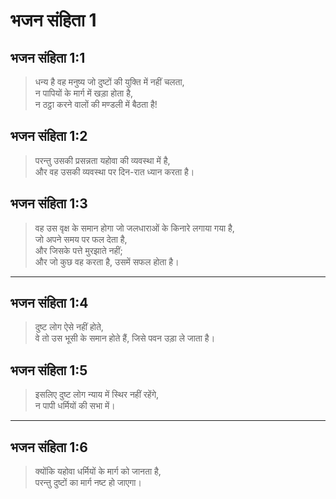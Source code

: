 # भजन संहिता 1

## भजन संहिता 1:1

> धन्य है वह मनुष्य जो दुष्टों की युक्ति में नहीं चलता,  
> न पापियों के मार्ग में खड़ा होता है,  
> न ठट्ठा करने वालों की मण्डली में बैठता है!

## भजन संहिता 1:2

> परन्तु उसकी प्रसन्नता यहोवा की व्यवस्था में है,  
> और वह उसकी व्यवस्था पर दिन-रात ध्यान करता है।

## भजन संहिता 1:3

> वह उस वृक्ष के समान होगा जो जलधाराओं के किनारे लगाया गया है,  
> जो अपने समय पर फल देता है,  
> और जिसके पत्ते मुरझाते नहीं;  
> और जो कुछ वह करता है, उसमें सफल होता है।

---

## भजन संहिता 1:4

> दुष्ट लोग ऐसे नहीं होते,  
> वे तो उस भूसी के समान होते हैं, जिसे पवन उड़ा ले जाता है।

## भजन संहिता 1:5

> इसलिए दुष्ट लोग न्याय में स्थिर नहीं रहेंगे,  
> न पापी धर्मियों की सभा में।

---

## भजन संहिता 1:6

> क्योंकि यहोवा धर्मियों के मार्ग को जानता है,  
> परन्तु दुष्टों का मार्ग नष्ट हो जाएगा।

